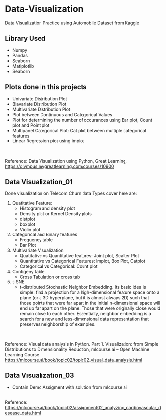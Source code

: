 # Data-Visualization

Data Visualization Practice using Automobile Dataset from Kaggle</br>

## Library Used
- Numpy
- Pandas
- Seaborn
- Matlplotlib
- Seaborn

## Plots done in this projects
- Univariate Distribution Plot
- Biavariate Distribution Plot
- Multivariate Distribution Plot
- Plot between Continuous and Categorical Values
- Plot for determining the number of occurances using Bar plot, Count plot and Point plot
- Multipanel Categorical Plot: Cat plot between multiple categorical features
- Linear Regression plot using lmplot</br></br></br>

Reference: Data Visualization using Python, Great Learning, https://olympus.mygreatlearning.com/courses/10900

## Data Visualization_01
Done visualization on Telecom Churn data
Types cover here are:
1. Quatitative Feature:
   - Histogram and density plot
   - Density plot or Kernel Density plots
   - distplot
   - boxplot
   - Violin plot
2. Categorical and Binary features
   - Frequency table
   - Bar Plot
3. Multivariate Visualization
   - Quatitative vs Quantitative features: Joint plot, Scatter Plot
   - Quantitative vs Categorical Features: lmplot, Box Plot, Catplot
   - Categorical vs Categorical: Count plot
4. Contigeny table
   - Cross Tabulation or cross tab
5. t-SNE
   - t-distributed Stochastic Neighbor Embedding. Its basic idea is simple: find a projection for a high-dimensional feature space onto a plane (or a 3D hyperplane, but it is almost always 2D) such that those points that were far apart in the initial n-dimensional space will end up far apart on the plane. Those that were originally close would remain close to each other.
Essentially, neighbor embedding is a search for a new and less-dimensional data representation that preserves neighborship of examples.</br></br></br>


Reference: Visual data analysis in Python. Part 1. Visualization: from Simple Distributions to Dimensionality Reduction, mlcourse.ai – Open Machine Learning Course
https://mlcourse.ai/book/topic02/topic02_visual_data_analysis.html

## Data Visualization_03

- Contain Demo Assigment with solution from mlcourse.ai</br></br>

Reference: https://mlcourse.ai/book/topic02/assignment02_analyzing_cardiovascular_desease_data.html
